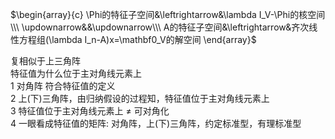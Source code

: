  $\begin{array}{c}  
\Phi的特征子空间&\leftrightarrow&\lambda I_V-\Phi的核空间\\\  
\updownarrow&&\updownarrow\\\  
A的特征子空间&\leftrightarrow&齐次线性方程组(\lambda I_n-A)x=\mathbf0_V的解空间  
\end{array}$   
  
复相似于上三角阵  
特征值为什么位于主对角线元素上  
1 对角阵 符合特征值的定义  
2 上(下)三角阵，由归纳假设的过程知，特征值位于主对角线元素上  
3 特征值位于主对角线元素上 $\neq$ 可对角化  
4 一眼看成特征值的矩阵: 对角阵，上(下)三角阵，约定标准型，有理标准型  
